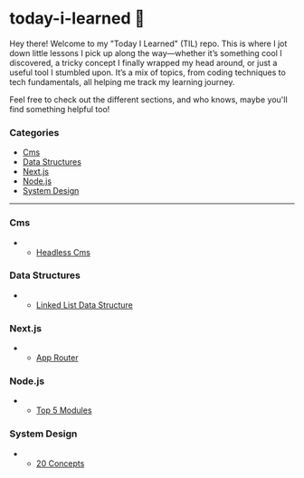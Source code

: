 # today-i-learned 📝

Hey there! Welcome to my "Today I Learned" (TIL) repo. This is where I jot down little lessons I pick up along the way—whether it’s something cool I discovered, a tricky concept I finally wrapped my head around, or just a useful tool I stumbled upon. It’s a mix of topics, from coding techniques to tech fundamentals, all helping me track my learning journey.

Feel free to check out the different sections, and who knows, maybe you'll find something helpful too!

### Categories
* [Cms](/cms)
* [Data Structures](/data-structures)
* [Next.js](/next.js)
* [Node.js](/node.js)
* [System Design](/system-design)
---

### Cms

- * [Headless Cms](/cms/headless-cms.md)

### Data Structures

- * [Linked List Data Structure](/data-structures/linked-list-data-structure.md)

### Next.js

- * [App Router](/next.js/app-router.md)

### Node.js

- * [Top 5 Modules](/node.js/top-5-modules.md)

### System Design

- * [20 Concepts](/system-design/20-concepts.md)

